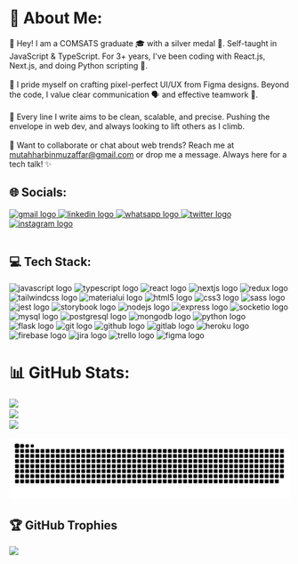 # 💫 About Me:
👋 Hey! I am a COMSATS graduate 🎓 with a silver medal 🥈. Self-taught in JavaScript & TypeScript. For 3+ years, I've been coding with React.js, Next.js, and doing Python scripting 🐍.<br><br>🎨 I pride myself on crafting pixel-perfect UI/UX from Figma designs. Beyond the code, I value clear communication 🗣️ and effective teamwork 🤝.<br><br>🚀 Every line I write aims to be clean, scalable, and precise. Pushing the envelope in web dev, and always looking to lift others as I climb.<br><br>📩 Want to collaborate or chat about web trends? Reach me at mutahharbinmuzaffar@gmail.com or drop me a message. Always here for a tech talk! ✨

## 🌐 Socials:
<div align="left">
  <a href="mailto:mutahharbinmuzaffar@gmail.com" target="_blank">
    <img src="https://raw.githubusercontent.com/maurodesouza/profile-readme-generator/master/src/assets/icons/social/gmail/default.svg" width="52" height="40" alt="gmail logo"  />
  </a>
  <a href="https://www.linkedin.com/in/mutahhar-bin-muzaffar/" target="_blank">
    <img src="https://raw.githubusercontent.com/maurodesouza/profile-readme-generator/master/src/assets/icons/social/linkedin/default.svg" width="52" height="40" alt="linkedin logo"  />
  </a>
  <a href="https://wa.link/atctv3" target="_blank">
    <img src="https://raw.githubusercontent.com/maurodesouza/profile-readme-generator/master/src/assets/icons/social/whatsapp/default.svg" width="52" height="40" alt="whatsapp logo"  />
  </a>
  <a href="https://twitter.com/mutahharbm" target="_blank">
    <img src="https://raw.githubusercontent.com/maurodesouza/profile-readme-generator/master/src/assets/icons/social/twitter/default.svg" width="52" height="40" alt="twitter logo"  />
  </a>
  <a href="https://instagram.com/mutahhar_bm" target="_blank">
    <img src="https://raw.githubusercontent.com/maurodesouza/profile-readme-generator/master/src/assets/icons/social/instagram/default.svg" width="52" height="40" alt="instagram logo"  />
  </a>
</div>

<br>

## 💻 Tech Stack:

<div align="left">
  <img src="https://cdn.jsdelivr.net/gh/devicons/devicon/icons/javascript/javascript-original.svg" height="40" alt="javascript logo"  />

  <img src="https://cdn.jsdelivr.net/gh/devicons/devicon/icons/typescript/typescript-original.svg" height="40" alt="typescript logo"  />
 
  <img src="https://cdn.jsdelivr.net/gh/devicons/devicon/icons/react/react-original.svg" height="40" alt="react logo"  />
  
  <img src="https://cdn.jsdelivr.net/gh/devicons/devicon/icons/nextjs/nextjs-original.svg" height="40" alt="nextjs logo"  />

  <img src="https://cdn.jsdelivr.net/gh/devicons/devicon/icons/redux/redux-original.svg" height="40" alt="redux logo"  />
  
  <img src="https://cdn.jsdelivr.net/gh/devicons/devicon/icons/tailwindcss/tailwindcss-original-wordmark.svg" height="40" alt="tailwindcss logo"  />
  
  <img src="https://cdn.jsdelivr.net/gh/devicons/devicon/icons/materialui/materialui-original.svg" height="40" alt="materialui logo"  />
  
  <img src="https://cdn.jsdelivr.net/gh/devicons/devicon/icons/html5/html5-original.svg" height="40" alt="html5 logo"  />
  
  <img src="https://cdn.jsdelivr.net/gh/devicons/devicon/icons/css3/css3-original.svg" height="40" alt="css3 logo"  />
  
  <img src="https://cdn.jsdelivr.net/gh/devicons/devicon/icons/sass/sass-original.svg" height="40" alt="sass logo"  />
  
  <img src="https://cdn.jsdelivr.net/gh/devicons/devicon/icons/jest/jest-plain.svg" height="40" alt="jest logo"  />
  
  <img src="https://cdn.jsdelivr.net/gh/devicons/devicon/icons/storybook/storybook-original.svg" height="40" alt="storybook logo"  />
  
  <img src="https://cdn.jsdelivr.net/gh/devicons/devicon/icons/nodejs/nodejs-original.svg" height="40" alt="nodejs logo"  />
  
  <img src="https://cdn.jsdelivr.net/gh/devicons/devicon/icons/express/express-original.svg" height="40" alt="express logo"  />
  
  <img src="https://cdn.jsdelivr.net/gh/devicons/devicon/icons/socketio/socketio-original.svg" height="40" alt="socketio logo"  />
  
  <img src="https://cdn.jsdelivr.net/gh/devicons/devicon/icons/mysql/mysql-original.svg" height="40" alt="mysql logo"  />
  
  <img src="https://cdn.jsdelivr.net/gh/devicons/devicon/icons/postgresql/postgresql-original.svg" height="40" alt="postgresql logo"  />
  
  <img src="https://cdn.jsdelivr.net/gh/devicons/devicon/icons/mongodb/mongodb-original.svg" height="40" alt="mongodb logo"  />
  
  <img src="https://cdn.jsdelivr.net/gh/devicons/devicon/icons/python/python-original.svg" height="40" alt="python logo"  />
  
  <img src="https://cdn.jsdelivr.net/gh/devicons/devicon/icons/flask/flask-original.svg" height="40" alt="flask logo"  />
  
  <img src="https://cdn.jsdelivr.net/gh/devicons/devicon/icons/git/git-original.svg" height="40" alt="git logo"  />
  
  <img src="https://cdn.jsdelivr.net/gh/devicons/devicon/icons/github/github-original.svg" height="40" alt="github logo"  />
  
  <img src="https://cdn.jsdelivr.net/gh/devicons/devicon/icons/gitlab/gitlab-original.svg" height="40" alt="gitlab logo"  />
  
  <img src="https://cdn.jsdelivr.net/gh/devicons/devicon/icons/heroku/heroku-original.svg" height="40" alt="heroku logo"  />
  
  <img src="https://cdn.jsdelivr.net/gh/devicons/devicon/icons/firebase/firebase-plain.svg" height="40" alt="firebase logo"  />
  
  <img src="https://cdn.jsdelivr.net/gh/devicons/devicon/icons/jira/jira-original.svg" height="40" alt="jira logo"  />
  
  <img src="https://cdn.jsdelivr.net/gh/devicons/devicon/icons/trello/trello-plain.svg" height="40" alt="trello logo"  />
  
  <img src="https://cdn.jsdelivr.net/gh/devicons/devicon/icons/figma/figma-original.svg" height="40" alt="figma logo"  />
</div>

# 📊 GitHub Stats:
![](https://github-readme-stats.vercel.app/api?username=bmutahhar&theme=dark&hide_border=false&include_all_commits=true&count_private=true)<br/>
![](https://github-readme-streak-stats.herokuapp.com/?user=bmutahhar&theme=dark&hide_border=false)<br/>
![](https://github-readme-stats.vercel.app/api/top-langs/?username=bmutahhar&theme=dark&hide_border=false&include_all_commits=true&count_private=true&layout=compact)


<img src="https://raw.githubusercontent.com/bmutahhar/bmutahhar/output/snake.svg" alt="Snake animation" />

## 🏆 GitHub Trophies
![](https://github-profile-trophy.vercel.app/?username=bmutahhar&theme=onedark&no-frame=false&no-bg=false&margin-w=4)
